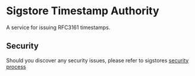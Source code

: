 # Sigstore Timestamp Authority

A service for issuing RFC3161 timestamps.

## Security

Should you discover any security issues, please refer to sigstores [security
process](https://github.com/sigstore/community/blob/main/SECURITY.md)